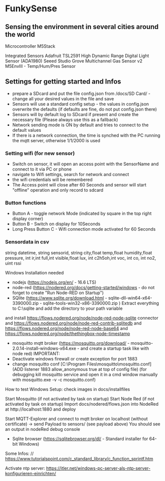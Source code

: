 # FunkySense
## Sensing the environment in several cities around the world

Microcontroller
M5Stack

Integrated Sensors
Adafruit TSL2591 High Dynamic Range Digital Light Sensor (ADA1980)
Seeed Studio Grove Multichannel Gas Sensor v2
M5EnvIII - Temp/Hum/Pres Sensor

## Settings for getting started and Infos
- prepare a SDcard and put the file config.json from /docs/SD Card/ - change all your desired values in the file and save
- Sensors will use a standard config setup - the values in config.json overwrite the defaults (if defaults are fine, do not put config.json there)
- Sensors will by default log to SDcard if present and create the necessary file (Please always use this as a fallback)
- Network sending mode is ON by default and tries to connect to the default values
- If there is a network connection, the time is synched with the PC running the mqtt server, otherwise 1/1/2000 is used
### Setting wifi (for new sensor)
- Switch on sensor, it will open an access point with the SensorName and connect to it via PC or phone
- navigate to Wifi settings, search for network and connect
- the wifi credentials will be remembered
- The Access point will close after 60 Seconds and sensor will start "offline" operation and only record to sdcard
### Button functions
- Button A - toggle network Mode (indicated by square in the top right display corner)
- Button B - Switch on display for 10Seconds
- Long Press Button C - Wifi connection mode activated for 60 Seconds 

### Sensordata in csv
string datetime, string sensorid, string city,float temp,float humidity,float pressure, int ir,int full,int visible,float lux, int c2h5oh,int voc, int co, int no2, uint rssi

Windows Installation needed
- nodejs (https://nodejs.org/en/ - 16.6 LTS)
- node-red (https://nodered.org/docs/getting-started/windows - do not forget to create "Run Node-RED on Startup")
- SQlite (https://www.sqlite.org/download.html - sqlite-dll-win64-x64-3390000.zip - sqlite-tools-win32-x86-3390000.zip ) Extract everything to C:\sqlite and add the directory to your path variable

and install https://flows.nodered.org/node/node-red-node-sqlite connector and https://flows.nodered.org/node/node-red-contrib-sqlitedb and https://flows.nodered.org/node/node-red-node-base64 and https://flows.nodered.org/node/thethingbox-node-timestamp

- mosquitto mqtt broker (https://mosquitto.org/download/ - mosquitto-2.0.14-install-windows-x64.exe - and create a startup task like with node red)
IMPORTANT: 
- Deactivate windows firewall or create exception for port 1883
- change mosquitto conf [C:\Program Files\mosquitto\mosquitto.conf] (ADD listener 1883 allow_anonymous true at top of config file)
(for debugging kill mosquitto service and open it in a cmd window manually with mosquitto.exe -v -c mosquitto.conf)

How to test Windows Setup: check images in docs/installfiles

Start Mosquitto (if not activated by task on startup)
Start Node Red (if not activated by task on startup)
Import docs/nodered/flows.json into NodeRed at http://localhost:1880 and deploy

Start MQTT-Explorer and connect to mqtt broker on localhost (without certificate) -> send Payload to sensors/ (see payload above)
You should see an output in nodeRed debug console 
- Sqlite browser (https://sqlitebrowser.org/dl/ - Standard installer for 64-bit Windows)

Some Infos:
// https://www.tutorialspoint.com/c_standard_library/c_function_sprintf.htm

Activate ntp server:
https://itler.net/windows-pc-server-als-ntp-server-konfigurieren-einrichten/